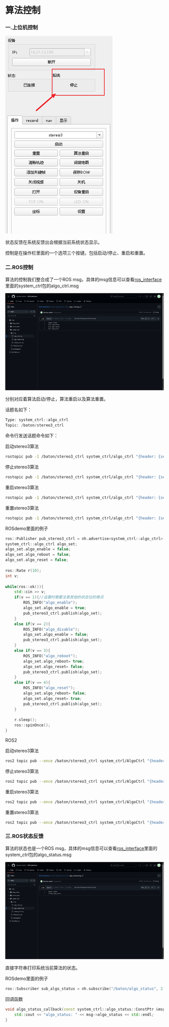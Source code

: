 # 算法控制

### 一.上位机控制

![](image/image_t9gqTDQBtL.png)

&#x20;  状态反馈在系统反馈出会根据当前系统状态显示。

控制是在操作栏里面的一个选项三个按键。包括启动/停止、重启和重置。

### 二.ROS控制

算法的控制我们整合成了一个ROS msg，具体的msg信息可以查看[ros\_interface](https://github.com/Hessian-matrix/ROS_interfaces "ros_interface")里面的system\_ctrl包的algo\_ctrl.msg

![](image/image_0NnrqZre1f.png)

分别对应着算法启动/停止，算法重启以及算法重置。

话题名如下：

```c++
Type: system_ctrl::algo_ctrl
Topic: /baton/stereo3_ctrl 
```

命令行发送话题命令如下：

启动stereo3算法

```bash
rostopic pub -1 /baton/stereo3_ctrl system_ctrl/algo_ctrl "{header: {seq: 0, stamp: {secs: 0, nsecs: 0}, frame_id: ''}, algo_enable: true, algo_reboot: false, algo_reset: false}"

```

停止stereo3算法

```bash
rostopic pub -1 /baton/stereo3_ctrl system_ctrl/algo_ctrl "{header: {seq: 0, stamp: {secs: 0, nsecs: 0}, frame_id: ''}, algo_enable: false, algo_reboot: false, algo_reset: false}"

```

重启stereo3算法

```bash
rostopic pub -1 /baton/stereo3_ctrl system_ctrl/algo_ctrl "{header: {seq: 0, stamp: {secs: 0, nsecs: 0}, frame_id: ''}, algo_enable: true, algo_reboot: true, algo_reset: false}"

```

重置stereo3算法

```bash
rostopic pub -1 /baton/stereo3_ctrl system_ctrl/algo_ctrl "{header: {seq: 0, stamp: {secs: 0, nsecs: 0}, frame_id: ''}, algo_enable: true, algo_reboot: false, algo_reset: true}"

```

ROSdemo里面的例子

```c++
ros::Publisher pub_stereo3_ctrl = nh.advertise<system_ctrl::algo_ctrl>("/baton/stereo3_ctrl", 2);
system_ctrl::algo_ctrl algo_set;
algo_set.algo_enable = false;
algo_set.algo_reboot = false;
algo_set.algo_reset = false;

ros::Rate r(10);
int v;

while(ros::ok()){
    std::cin >> v;
    if(v == 1){//设置时需要注意其他的状态位的情况
        ROS_INFO("algo_enable");
        algo_set.algo_enable = true;
        pub_stereo3_ctrl.publish(algo_set);
    }
    else if(v == 2){
        ROS_INFO("algo_disable");
        algo_set.algo_enable = false;
        pub_stereo3_ctrl.publish(algo_set);
    }
    else if(v == 3){
        ROS_INFO("algo_reboot");
        algo_set.algo_reboot= true;
        algo_set.algo_reset= false;
        pub_stereo3_ctrl.publish(algo_set);
    }
    else if(v == 4){
        ROS_INFO("algo_reset");
        algo_set.algo_reboot= false;
        algo_set.algo_reset= true;
        pub_stereo3_ctrl.publish(algo_set);
    }
    
    r.sleep();
    ros::spinOnce(); 
}

```

ROS2

启动stereo3算法

```bash
ros2 topic pub --once /baton/stereo3_ctrl system_ctrl/AlgoCtrl "{header: {stamp: {sec: 0, nanosec: 0}, frame_id: ''}, algo_enable: true, algo_reboot: false, algo_reset: false}"

```

停止stereo3算法

```bash
ros2 topic pub --once /baton/stereo3_ctrl system_ctrl/AlgoCtrl "{header: {stamp: {sec: 0, nanosec: 0}, frame_id: ''}, algo_enable: false, algo_reboot: false, algo_reset: false}"

```

重启stereo3算法

```bash
ros2 topic pub --once /baton/stereo3_ctrl system_ctrl/AlgoCtrl "{header: {stamp: {sec: 0, nanosec: 0}, frame_id: ''}, algo_enable: true, algo_reboot: true, algo_reset: false}"

```

重置stereo3算法

```bash
ros2 topic pub --once /baton/stereo3_ctrl system_ctrl/AlgoCtrl "{header: {stamp: {sec: 0, nanosec: 0}, frame_id: ''}, algo_enable: true, algo_reboot: false, algo_reset: true}"
```

### 三.ROS状态反馈

算法的状态也是一个ROS msg，具体的msg信息可以查看[ros\_interface](https://github.com/Hessian-matrix/ROS_interfaces "ros_interface")里面的system\_ctrl包的algo\_status.msg

![](image/image_fCFYS4yCgN.png)

直接字符串打印系统当前算法的状态。

ROSdemo里面的例子

```c++
ros::Subscriber sub_algo_status = nh.subscribe("/baton/algo_status", 2, algo_status_callback);//定义订阅者并注册回调函数
```

回调函数

```c++
void algo_status_callback(const system_ctrl::algo_status::ConstPtr &msg){
    std::cout << "algo_status: " << msg->algo_status << std::endl;
}
```
